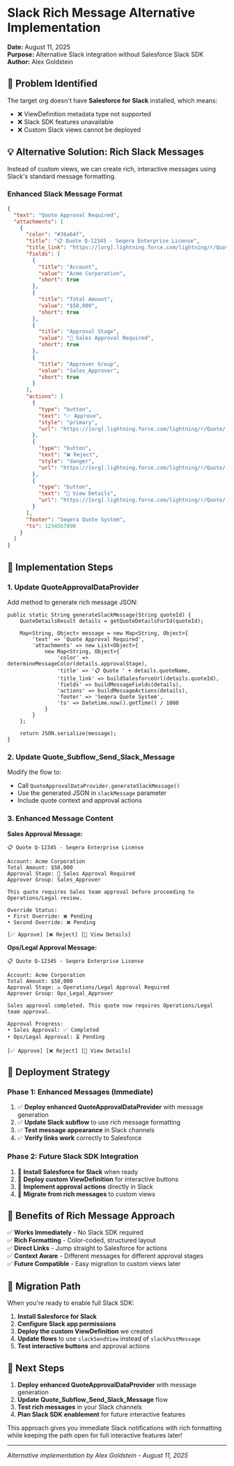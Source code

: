 # Slack Rich Message Alternative Implementation

**Date:** August 11, 2025  
**Purpose:** Alternative Slack integration without Salesforce Slack SDK  
**Author:** Alex Goldstein  

## 🎯 **Problem Identified**

The target org doesn't have **Salesforce for Slack** installed, which means:
- ❌ ViewDefinition metadata type not supported
- ❌ Slack SDK features unavailable  
- ❌ Custom Slack views cannot be deployed

## 💡 **Alternative Solution: Rich Slack Messages**

Instead of custom views, we can create rich, interactive messages using Slack's standard message formatting.

### **Enhanced Slack Message Format**

```json
{
  "text": "Quote Approval Required",
  "attachments": [
    {
      "color": "#36a64f",
      "title": "📋 Quote Q-12345 - Seqera Enterprise License",
      "title_link": "https://[org].lightning.force.com/lightning/r/Quote/[quoteId]/view",
      "fields": [
        {
          "title": "Account",
          "value": "Acme Corporation",
          "short": true
        },
        {
          "title": "Total Amount", 
          "value": "$50,000",
          "short": true
        },
        {
          "title": "Approval Stage",
          "value": "🎯 Sales Approval Required",
          "short": true
        },
        {
          "title": "Approver Group",
          "value": "Sales_Approver",
          "short": true
        }
      ],
      "actions": [
        {
          "type": "button",
          "text": "✅ Approve",
          "style": "primary",
          "url": "https://[org].lightning.force.com/lightning/r/Quote/[quoteId]/view"
        },
        {
          "type": "button", 
          "text": "❌ Reject",
          "style": "danger",
          "url": "https://[org].lightning.force.com/lightning/r/Quote/[quoteId]/view"
        },
        {
          "type": "button",
          "text": "👀 View Details", 
          "url": "https://[org].lightning.force.com/lightning/r/Quote/[quoteId]/view"
        }
      ],
      "footer": "Seqera Quote System",
      "ts": 1234567890
    }
  ]
}
```

## 🔧 **Implementation Steps**

### **1. Update QuoteApprovalDataProvider**
Add method to generate rich message JSON:

```apex
public static String generateSlackMessage(String quoteId) {
    QuoteDetailsResult details = getQuoteDetailsForId(quoteId);
    
    Map<String, Object> message = new Map<String, Object>{
        'text' => 'Quote Approval Required',
        'attachments' => new List<Object>{
            new Map<String, Object>{
                'color' => determineMessageColor(details.approvalStage),
                'title' => '📋 Quote ' + details.quoteName,
                'title_link' => buildSalesforceUrl(details.quoteId),
                'fields' => buildMessageFields(details),
                'actions' => buildMessageActions(details),
                'footer' => 'Seqera Quote System',
                'ts' => Datetime.now().getTime() / 1000
            }
        }
    };
    
    return JSON.serialize(message);
}
```

### **2. Update Quote_Subflow_Send_Slack_Message**
Modify the flow to:
- Call `QuoteApprovalDataProvider.generateSlackMessage()`
- Use the generated JSON in `slackMessage` parameter
- Include quote context and approval actions

### **3. Enhanced Message Content**

**Sales Approval Message:**
```
📋 Quote Q-12345 - Seqera Enterprise License

Account: Acme Corporation
Total Amount: $50,000  
Approval Stage: 🎯 Sales Approval Required
Approver Group: Sales_Approver

This quote requires Sales team approval before proceeding to Operations/Legal review.

Override Status:
• First Override: ❌ Pending
• Second Override: ❌ Pending

[✅ Approve] [❌ Reject] [👀 View Details]
```

**Ops/Legal Approval Message:**
```
📋 Quote Q-12345 - Seqera Enterprise License

Account: Acme Corporation  
Total Amount: $50,000
Approval Stage: ⚖️ Operations/Legal Approval Required
Approver Group: Ops_Legal_Approver

Sales approval completed. This quote now requires Operations/Legal team approval.

Approval Progress:
• Sales Approval: ✅ Completed
• Ops/Legal Approval: ⏳ Pending

[✅ Approve] [❌ Reject] [👀 View Details]
```

## 🚀 **Deployment Strategy**

### **Phase 1: Enhanced Messages (Immediate)**
1. ✅ **Deploy enhanced QuoteApprovalDataProvider** with message generation
2. ✅ **Update Slack subflow** to use rich message formatting  
3. ✅ **Test message appearance** in Slack channels
4. ✅ **Verify links work** correctly to Salesforce

### **Phase 2: Future Slack SDK Integration**
1. 🔄 **Install Salesforce for Slack** when ready
2. 🔄 **Deploy custom ViewDefinition** for interactive buttons
3. 🔄 **Implement approval actions** directly in Slack
4. 🔄 **Migrate from rich messages** to custom views

## 🎯 **Benefits of Rich Message Approach**

✅ **Works Immediately** - No Slack SDK required  
✅ **Rich Formatting** - Color-coded, structured layout  
✅ **Direct Links** - Jump straight to Salesforce for actions  
✅ **Context Aware** - Different messages for different approval stages  
✅ **Future Compatible** - Easy migration to custom views later  

## 🔄 **Migration Path**

When you're ready to enable full Slack SDK:

1. **Install Salesforce for Slack**
2. **Configure Slack app permissions** 
3. **Deploy the custom ViewDefinition** we created
4. **Update flows** to use `slackSendView` instead of `slackPostMessage`
5. **Test interactive buttons** and approval actions

## 📝 **Next Steps**

1. **Deploy enhanced QuoteApprovalDataProvider** with message generation
2. **Update Quote_Subflow_Send_Slack_Message** flow
3. **Test rich messages** in your Slack channels
4. **Plan Slack SDK enablement** for future interactive features

This approach gives you immediate Slack notifications with rich formatting while keeping the path open for full interactive features later!

---

*Alternative implementation by Alex Goldstein - August 11, 2025* 
